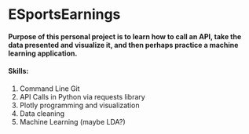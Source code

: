 # ESportsEarnings

#### Purpose of this personal project is to learn how to call an API, take the data presented and visualize it, and then perhaps practice a machine learning application.

#### Skills:
1. Command Line Git
2. API Calls in Python via requests library
3. Plotly programming and visualization
4. Data cleaning
5. Machine Learning (maybe LDA?)
